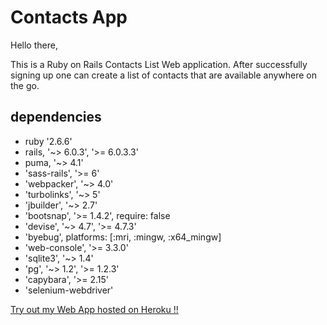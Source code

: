 # Contacts App

Hello there,

This is a Ruby on Rails Contacts List Web application.
After successfully signing up one can create a list of contacts that are available 
anywhere on the go.

## dependencies


- ruby '2.6.6'
- rails, '~> 6.0.3', '>= 6.0.3.3'
- puma, '~> 4.1'
- 'sass-rails', '>= 6'
- 'webpacker', '~> 4.0'
- 'turbolinks', '~> 5'
- 'jbuilder', '~> 2.7'
- 'bootsnap', '>= 1.4.2', require: false
- 'devise', '~> 4.7', '>= 4.7.3'
- 'byebug', platforms: [:mri, :mingw, :x64_mingw]
- 'web-console', '>= 3.3.0'
- 'sqlite3', '~> 1.4'
- 'pg', '~> 1.2', '>= 1.2.3'
- 'capybara', '>= 2.15'
- 'selenium-webdriver'

[ Try out my Web App hosted on Heroku !!](/https://rail-contact.herokuapp.com/)


